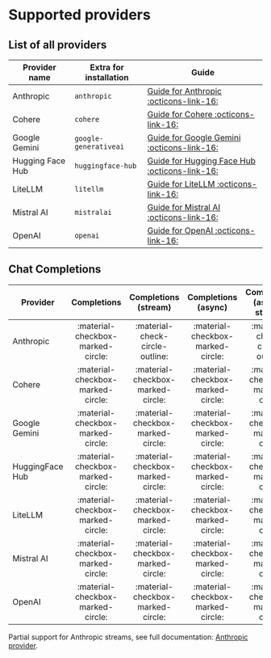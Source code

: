 # Supported providers

## List of all providers

| Provider name    | Extra for installation | Guide                                                                                  | 
|------------------|------------------------|----------------------------------------------------------------------------------------| 
| Anthropic        | `anthropic`            | [Guide for Anthropic :octicons-link-16:](tutorial/providers/anthropic.md)              |
| Cohere           | `cohere`               | [Guide for Cohere :octicons-link-16:](tutorial/providers/cohere.md)                    |
| Google Gemini    | `google-generativeai`  | [Guide for Google Gemini :octicons-link-16:](tutorial/providers/google.md)             |
| Hugging Face Hub | `huggingface-hub`      | [Guide for Hugging Face Hub :octicons-link-16:](tutorial/providers/huggingface_hub.md) |
| LiteLLM          | `litellm`              | [Guide for LiteLLM :octicons-link-16:](tutorial/providers/litellm.md)                  |
| Mistral AI       | `mistralai`            | [Guide for Mistral AI :octicons-link-16:](tutorial/providers/mistralai.md)             |
| OpenAI           | `openai`               | [Guide for OpenAI :octicons-link-16:](tutorial/providers/openai.md)                    |


## Chat Completions

| Provider        |            Completions             |       Completions (stream)        |        Completions (async)        |   Completions (async + stream)    |
|-----------------|:----------------------------------:|:---------------------------------:|:---------------------------------:|:---------------------------------:|
| Anthropic       | :material-checkbox-marked-circle:  |  :material-check-circle-outline:  | :material-checkbox-marked-circle: |  :material-check-circle-outline:  |
| Cohere          | :material-checkbox-marked-circle:  | :material-checkbox-marked-circle: | :material-checkbox-marked-circle: | :material-checkbox-marked-circle: |
| Google Gemini   | :material-checkbox-marked-circle:  | :material-checkbox-marked-circle: | :material-checkbox-marked-circle: | :material-checkbox-marked-circle: |
| HuggingFace Hub | :material-checkbox-marked-circle:  | :material-checkbox-marked-circle: | :material-checkbox-marked-circle: | :material-checkbox-marked-circle: |
| LiteLLM         | :material-checkbox-marked-circle:  | :material-checkbox-marked-circle: | :material-checkbox-marked-circle: | :material-checkbox-marked-circle: |
| Mistral AI      | :material-checkbox-marked-circle:  | :material-checkbox-marked-circle: | :material-checkbox-marked-circle: | :material-checkbox-marked-circle: |
| OpenAI          | :material-checkbox-marked-circle:  | :material-checkbox-marked-circle: | :material-checkbox-marked-circle: | :material-checkbox-marked-circle: |

Partial support for Anthropic streams, see full documentation: [Anthropic provider](tutorial/providers/anthropic.md).
